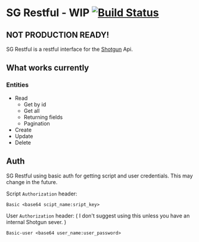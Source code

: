# SG Restful - WIP [![Build Status](https://travis-ci.org/brandonvfx/sg-restful.svg?branch=master)](https://travis-ci.org/brandonvfx/sg-restful)

## NOT PRODUCTION READY!

SG Restful is a restful interface for the [Shotgun](http://shotgunsoftware.com)  Api.


## What works currently

### Entities

- Read
    - Get by id
    - Get all
    - Returning fields
    - Pagination
- Create
- Update
- Delete


## Auth

SG Restful using basic auth for getting script and user credentials. This may change in the future.

Script `Authorization` header:
```
Basic <base64 scipt_name:sript_key>
```

User `Authorization` header:
( I don't suggest using this unless you have an internal Shotgun sever. )
```
Basic-user <base64 user_name:user_password>
```
